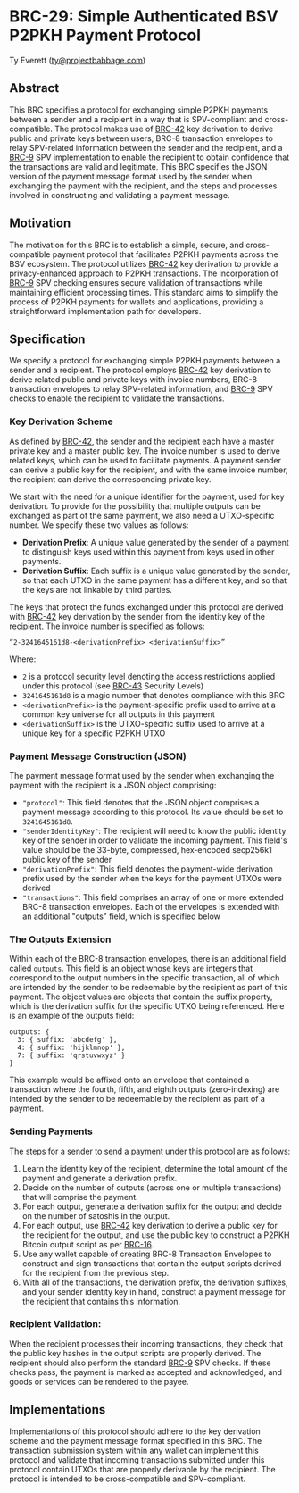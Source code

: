 # BRC-29: Simple Authenticated BSV P2PKH Payment Protocol

Ty Everett (ty@projectbabbage.com)

## Abstract

This BRC specifies a protocol for exchanging simple P2PKH payments between a sender and a recipient in a way that is SPV-compliant and cross-compatible. The protocol makes use of [BRC-42](../key-derivation/0042.md) key derivation to derive public and private keys between users, BRC-8 transaction envelopes to relay SPV-related information between the sender and the recipient, and a [BRC-9](../transactions/0009.md) SPV implementation to enable the recipient to obtain confidence that the transactions are valid and legitimate. This BRC specifies the JSON version of the payment message format used by the sender when exchanging the payment with the recipient, and the steps and processes involved in constructing and validating a payment message.

## Motivation

The motivation for this BRC is to establish a simple, secure, and cross-compatible payment protocol that facilitates P2PKH payments across the BSV ecosystem. The protocol utilizes [BRC-42](../key-derivation/0042.md) key derivation to provide a privacy-enhanced approach to P2PKH transactions. The incorporation of [BRC-9](../transactions/0009.md) SPV checking ensures secure validation of transactions while maintaining efficient processing times. This standard aims to simplify the process of P2PKH payments for wallets and applications, providing a straightforward implementation path for developers.

## Specification

We specify a protocol for exchanging simple P2PKH payments between a sender and a recipient. The protocol employs [BRC-42](../key-derivation/0042.md) key derivation to derive related public and private keys with invoice numbers, BRC-8 transaction envelopes to relay SPV-related information, and [BRC-9](../transactions/0009.md) SPV checks to enable the recipient to validate the transactions.

### Key Derivation Scheme

As defined by [BRC-42](../key-derivation/0042.md), the sender and the recipient each have a master private key and a master public key. The invoice number is used to derive related keys, which can be used to facilitate payments. A payment sender can derive a public key for the recipient, and with the same invoice number, the recipient can derive the corresponding private key.

We start with the need for a unique identifier for the payment, used for key derivation. To provide for the possibility that multiple outputs can be exchanged as part of the same payment, we also need a UTXO-specific number. We specify these two values as follows:

- **Derivation Prefix**: A unique value generated by the sender of a payment to distinguish keys used within this payment from keys used in other payments.
- **Derivation Suffix**: Each suffix is a unique value generated by the sender, so that each UTXO in the same payment has a different key, and so that the keys are not linkable by third parties.

The keys that protect the funds exchanged under this protocol are derived with [BRC-42](../key-derivation/0042.md) key derivation by the sender from the identity key of the recipient. The invoice number is specified as follows:

```
“2-3241645161d8-<derivationPrefix> <derivationSuffix>”
```

Where:

- `2` is a protocol security level denoting the access restrictions applied under this protocol (see [BRC-43](../key-derivation/0043.md) Security Levels)
- `3241645161d8` is a magic number that denotes compliance with this BRC
- `<derivationPrefix>` is the payment-specific prefix used to arrive at a common key universe for all outputs in this payment
- `<derivationSuffix>` is the UTXO-specific suffix used to arrive at a unique key for a specific P2PKH UTXO

### Payment Message Construction (JSON)

The payment message format used by the sender when exchanging the payment with the recipient is a JSON object comprising:

- `"protocol"`: This field denotes that the JSON object comprises a payment message according to this protocol. Its value should be set to `3241645161d8`.
- `"senderIdentityKey"`: The recipient will need to know the public identity key of the sender in order to validate the incoming payment. This field's value should be the 33-byte, compressed, hex-encoded secp256k1 public key of the sender
- `"derivationPrefix"`: This field denotes the payment-wide derivation prefix used by the sender when the keys for the payment UTXOs were derived
- `"transactions"`: This field comprises an array of one or more extended BRC-8 transaction envelopes. Each of the envelopes is extended with an additional "outputs" field, which is specified below

### The Outputs Extension

Within each of the BRC-8 transaction envelopes, there is an additional field called `outputs`. This field is an object whose keys are integers that correspond to the output numbers in the specific transaction, all of which are intended by the sender to be redeemable by the recipient as part of this payment. The object values are objects that contain the suffix property, which is the derivation suffix for the specific UTXO being referenced. Here is an example of the outputs field:

```
outputs: {
  3: { suffix: 'abcdefg' },
  4: { suffix: 'hijklmnop' },
  7: { suffix: 'qrstuvwxyz' }
}
```

This example would be affixed onto an envelope that contained a transaction where the fourth, fifth, and eighth outputs (zero-indexing) are intended by the sender to be redeemable by the recipient as part of a payment.

### Sending Payments

The steps for a sender to send a payment under this protocol are as follows:

1. Learn the identity key of the recipient, determine the total amount of the payment and generate a derivation prefix.
2. Decide on the number of outputs (across one or multiple transactions) that will comprise the payment.
3. For each output, generate a derivation suffix for the output and decide on the number of satoshis in the output.
4. For each output, use [BRC-42](../key-derivation/0042.md) key derivation to derive a public key for the recipient for the output, and use the public key to construct a P2PKH Bitcoin output script as per [BRC-16](../scripts/0016.md).
5. Use any wallet capable of creating BRC-8 Transaction Envelopes to construct and sign transactions that contain the output scripts derived for the recipient from the previous step.
6. With all of the transactions, the derivation prefix, the derivation suffixes, and your sender identity key in hand, construct a payment message for the recipient that contains this information.

### Recipient Validation:

When the recipient processes their incoming transactions, they check that the public key hashes in the output scripts are properly derived. The recipient should also perform the standard [BRC-9](../transactions/0009.md) SPV checks. If these checks pass, the payment is marked as accepted and acknowledged, and goods or services can be rendered to the payee.

## Implementations

Implementations of this protocol should adhere to the key derivation scheme and the payment message format specified in this BRC. The transaction submission system within any wallet can implement this protocol and validate that incoming transactions submitted under this protocol contain UTXOs that are properly derivable by the recipient. The protocol is intended to be cross-compatible and SPV-compliant.
